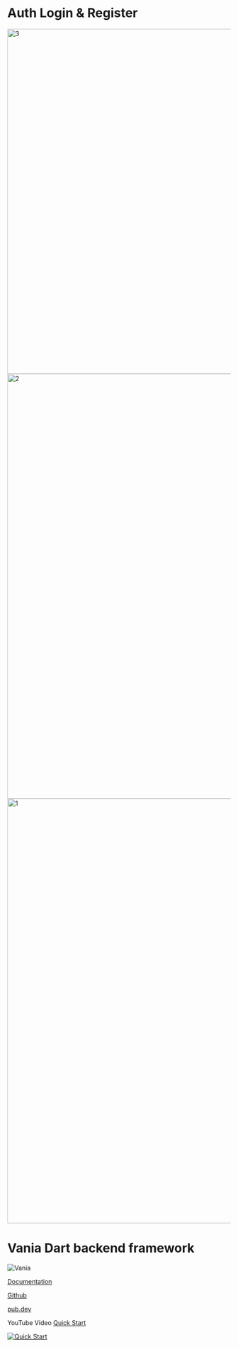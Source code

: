 # Auth Login & Register

<img width="779" alt="3" src="https://github.com/user-attachments/assets/d7d0540d-313c-4e3d-818a-a3a464262ee9" />
<img width="959" alt="2" src="https://github.com/user-attachments/assets/ad53eccf-cb64-4c55-b3a2-471280f8a33f" />
<img width="959" alt="1" src="https://github.com/user-attachments/assets/f1562166-e33a-4ae4-9a7a-696cffa32c23" />

# Vania Dart backend framework

![Vania](https://vdart.dev/img/logo.png)

[Documentation](https://vdart.dev)

[Github](https://github.com/vania-dart/framework)

[pub.dev](https://pub.dev/packages/vania)

YouTube Video [Quick Start](https://www.youtube.com/watch?v=k8ol0F4bDKs)

[![Quick Start](http://img.youtube.com/vi/k8ol0F4bDKs/0.jpg)](https://www.youtube.com/watch?v=k8ol0F4bDKs "Quick Start")
